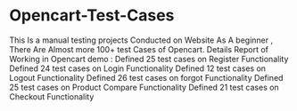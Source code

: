 # Opencart-Test-Cases 
This Is a manual testing projects Conducted on Website As A beginner , There Are Almost more 100+ test Cases of Opencart.
Details Report of Working in Opencart demo :
Defined 25 test cases on Register Functionality 
Defined 24 test cases on Login Functionality
Defined 12 test cases on Logout Functionality 
Defined 26 test cases on forgot Functionality
Defined 25 test cases on Product Compare Functionality 
Defined 21 test cases on Checkout Functionality
